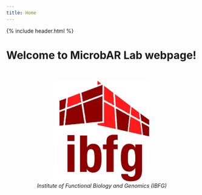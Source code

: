 ```yaml
---
title: Home
---
```


{% include header.html %}

# Welcome to MicrobAR Lab webpage!

<br>

<p align="center">
  <img src="https://github.com/microbar-lab/microbar-lab.github.io/blob/main/images/logo-ibfg-transparente.png" width="250" style="border-radius:10px;"><br>
  <em>Institute of Functional Biology and Genomics (IBFG)</em>
</p>

